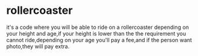 # rollercoaster
it's a code where you will be able to ride on a rollercoaster depending on your height and age,if your height is lower than the the requirement you cannot ride,depending on your age you'll pay a fee,and if the person want photo,they will pay extra.
